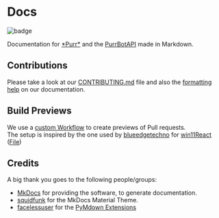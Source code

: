 [badge]: https://img.shields.io/badge/Made_with-Markdown-212121?style=for-the-badge&logo=markdown&labelColor=000

[purr]: https://purrbot.site/github
[purrbotapi]: https://github.com/purrbot-site/PurrBotAPI

[CONTRIBUTING.md]: https://github.com/purrbot-site/Docs/blob/master/CONTRIBUTING.md
[formatting help]: https://docs.purrbot.site/contribute/formatting-help

[MkDocs]: https://www.mkdocs.org

[squidfunk]: https://github.com/squidfunk
[facelessuser]: https://github.com/facelessuser

[pymdown]: https://github.com/facelessuser/pymdown-extensions/

[workflow]: https://github.com/purrbot-site/Docs/blob/master/.github/workflows/deploy-preview.yml
[blueedgetechno]: https://github.com/blueedgetechno
[win11react]: https://github.com/blueedgetechno/win11React
[win11react-action]: https://github.com/blueedgetechno/win11React/blob/master/.github/workflows/PR-Preview.yml

# Docs
![badge]

Documentation for [\*Purr*][purr] and the [PurrBotAPI] made in Markdown.

## Contributions
Please take a look at our [CONTRIBUTING.md] file and also the [formatting help] on our documentation.

## Build Previews
We use a [custom Workflow][workflow] to create previews of Pull requests.  
The setup is inspired by the one used by [blueedgetechno] for [win11React][win11react] ([File][win11react-action])

## Credits
A big thank you goes to the following people/groups:
- [MkDocs] for providing the software, to generate documentation.
- [squidfunk] for the MkDocs Material Theme.
- [facelessuser] for the [PyMdown Extensions][pymdown]

